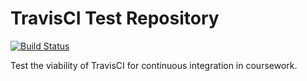 # TravisCI Test Repository

[![Build Status](https://travis-ci.org/brandonfiebiger/travis-test.svg?branch=master)](https://travis-ci.org/brandonfiebiger/travis-test)

Test the viability of TravisCI for continuous integration in coursework.